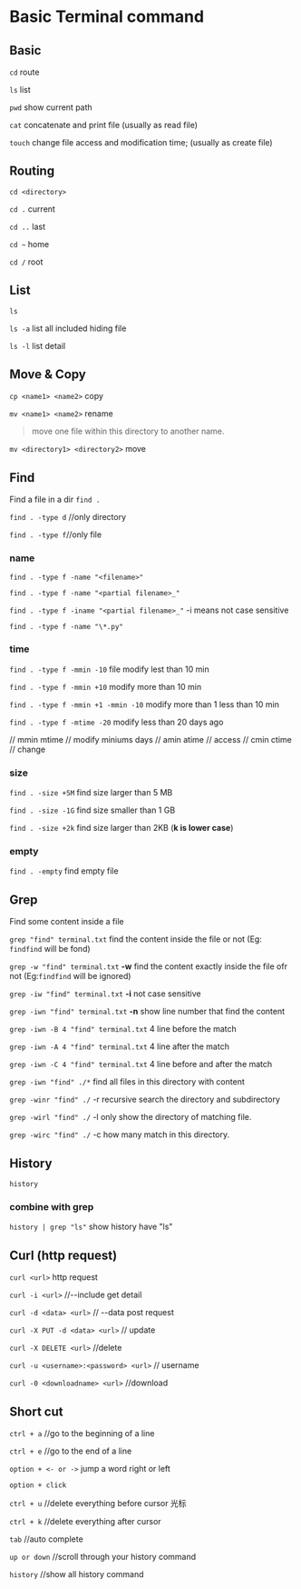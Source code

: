 # Basic Terminal command


## Basic

`cd` route

`ls` list

`pwd` show current path

`cat` concatenate and print file (usually as read file)

`touch` change file access and modification time; (usually as create file)

## Routing

`cd <directory>`

`cd .` current

`cd ..` last

`cd ~` home

`cd /` root

## List

`ls`

`ls -a` list all included hiding file

`ls -l` list detail

## Move & Copy

`cp <name1> <name2>` copy

`mv <name1> <name2>` rename

> move one file within this directory to another name.

`mv <directory1> <directory2>` move

## Find

Find a file in a dir
`find .`

`find . -type d` //only directory

`find . -type f`//only file

### name

`find . -type f -name "<filename>"`

`find . -type f -name "<partial filename>_"`

`find . -type f -iname "<partial filename>_"` -i means not case sensitive

`find . -type f -name "\*.py"`

### time

`find . -type f -mmin -10` file modify lest than 10 min

`find . -type f -mmin +10` modify more than 10 min

`find . -type f -mmin +1 -mmin -10` modify more than 1 less than 10 min

`find . -type f -mtime -20` modify less than 20 days ago

// mmin mtime // modify miniums days
// amin atime // access
// cmin ctime // change

### size

`find . -size +5M` find size larger than 5 MB

`find . -size -1G` find size smaller than 1 GB

`find . -size +2k` find size larger than 2KB (**k is lower case**)

### empty

`find . -empty` find empty file

## Grep

Find some content inside a file

`grep "find" terminal.txt` find the content inside the file or not (Eg: `findfind` will be fond)

`grep -w "find" terminal.txt` **-w** find the content exactly inside the file ofr not (Eg:`findfind` will be ignored)

`grep -iw "find" terminal.txt` **-i** not case sensitive

`grep -iwn "find" terminal.txt` **-n** show line number that find the content

`grep -iwn -B 4 "find" terminal.txt` 4 line before the match

`grep -iwn -A 4 "find" terminal.txt` 4 line after the match

`grep -iwn -C 4 "find" terminal.txt` 4 line before and after the match

`grep -iwn "find" ./*` find all files in this directory with content

`grep -winr "find" ./` -r recursive search the directory and subdirectory

`grep -wirl "find" ./` -l only show the directory of matching file.

`grep -wirc "find" ./` -c how many match in this directory.

## History

`history`

### combine with grep

`history | grep "ls"` show history have "ls"

## Curl (http request)

`curl <url>` http request

`curl -i <url>` //--include get detail

`curl -d <data> <url>` // --data post request

`curl -X PUT -d <data> <url>` // update

`curl -X DELETE <url>` //delete

`curl -u <username>:<password> <url>` // username

`curl -0 <downloadname> <url>` //download

## Short cut

`ctrl + a` //go to the beginning of a line

`ctrl + e` //go to the end of a line

`option + <- or ->` jump a word right or left

`option + click`

`ctrl + u` //delete everything before cursor 光标

`ctrl + k` //delete everything after cursor

`tab` //auto complete

`up or down` //scroll through your history command

`history` //show all history command

